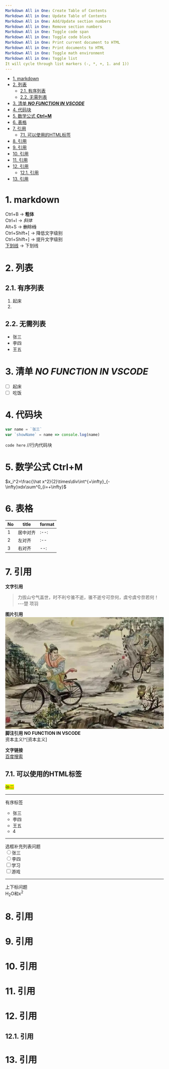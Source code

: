 ```yaml
---
Markdown All in One: Create Table of Contents
Markdown All in One: Update Table of Contents
Markdown All in One: Add/Update section numbers
Markdown All in One: Remove section numbers
Markdown All in One: Toggle code span
Markdown All in One: Toggle code block
Markdown All in One: Print current document to HTML
Markdown All in One: Print documents to HTML
Markdown All in One: Toggle math environment
Markdown All in One: Toggle list
It will cycle through list markers (-, *, +, 1. and 1))
---
```


- [1. markdown](#1-markdown)
- [2. 列表](#2-列表)
  - [2.1. 有序列表](#21-有序列表)
  - [2.2. 无需列表](#22-无需列表)
- [3. 清单 ***NO FUNCTION IN VSCODE***](#3-清单-no-function-in-vscode)
- [4. 代码块](#4-代码块)
- [5. 数学公式 **Ctrl+M**](#5-数学公式-ctrlm)
- [6. 表格](#6-表格)
- [7. 引用](#7-引用)
  - [7.1. 可以使用的HTML标签](#71-可以使用的html标签)
- [8. 引用](#8-引用)
- [9. 引用](#9-引用)
- [10. 引用](#10-引用)
- [11. 引用](#11-引用)
- [12. 引用](#12-引用)
  - [12.1. 引用](#121-引用)
- [13. 引用](#13-引用)
# 1. markdown
 
Ctrl+B          → **粗体**  
Ctrl+I          → *斜体*  
Alt+S           → ~~删除线~~  
Ctrl+Shift+[    → 降低文字级别  
Ctrl+Shift+]    → 提升文字级别  
<u>下划线</u>   → 下划线

# 2. 列表
## 2.1. 有序列表
1. 起床
2. 
## 2.2. 无需列表
- 张三
- 李四
- 王五
# 3. 清单 ***NO FUNCTION IN VSCODE***
-[ ] 起床  
-[ ] 吃饭
# 4. 代码块
``` javascript
var name = `张三`
var `showName` = name => console.log(name)
```
`code here`  //行内代码块
# 5. 数学公式 **Ctrl+M**
$x_i^2=\frac{\hat x^2}{2}\times\div\int^{+\infty}_{-\infty}xdx\sum^0_{i=+\infty}$
# 6. 表格
| No  | title    | format |
| --- | -------- | ------ |
| 1   | 居中对齐 | :--:   |
| 2   | 左对齐   | :--    |
| 3   | 右对齐   | --:    |

# 7. 引用
**文字引用**
> 力拔山兮气盖世，时不利兮骓不逝，骓不逝兮可奈何，虞兮虞兮奈若何！  
> ---楚 项羽   

**图片引用**   
![萧何月下追韩信](%E8%90%A7%E4%BD%95%E6%9C%88%E4%B8%8B%E8%BF%BD%E9%9F%A9%E4%BF%A1.jpeg)   
**脚注引用** **NO FUNCTION IN VSCODE**  
资本主义!^[资本主义]  
[^资本主义]:1321  
[百度][id]  
[id]:baidu.com"搜索"  

**文字链接**  
[百度搜索](https://www.baidu.com)
## 7.1. 可以使用的HTML标签
<span style="text-decoration:line-through;text-decoration-color:red;color:green;background:yellow;">张三</span>
<hr>有序标签
<ol style="list-style:circle">
<li>张三</li>
<li>李四</li>
<li>王五</li>
<li>4</li>
</ol>
<hr>选框补充列表问题  <br/>
<input type="radio" name="name">张三<br/>
<input type="radio" name="name">李四<br/>
<input type="checkbox" name="things">学习<br/>
<input type="checkbox" name="things">游戏<br/>


<hr>上下标问题  <br/>
H<sub>2</sub>O和x<sup>2</sup>  

# 8. 引用
# 9. 引用
# 10. 引用
# 11. 引用
# 12. 引用
## 12.1. 引用
# 13. 引用